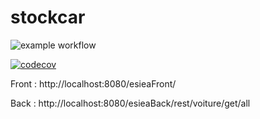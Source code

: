 # stockcar

![example workflow](https://github.com/mathis-kdio/stockcar/actions/workflows/build.yml/badge.svg)

[![codecov](https://codecov.io/gh/mathis-kdio/stockcar/branch/main/graph/badge.svg?token=RPJ06ACSHO)](https://codecov.io/gh/mathis-kdio/stockcar)


Front : http://localhost:8080/esieaFront/

Back : http://localhost:8080/esieaBack/rest/voiture/get/all
